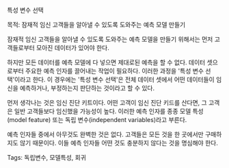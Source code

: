 특성 변수 선택

목적: 잠재적 임신 고객들을 알아낼 수 있도록 도와주는 예측 모델 만들기

잠재적 임신 고객들을 알아낼 수 있도록 도와주는 예측 모델을 만들기 위해서는 먼저 고객들로부터 모아진 데이터가 있어야 한다.

하지만 모든 데이터를 예측 모델에 다 넣으면 제대로된 예측을 할 수 없다. 데이터 셋으로부터 주요한 예측 인자를 끌어내는 작업이 필요하다. 이러한 과정을 '특성 변수 선택'이라고 한다. 이 경우에는 '특성 변수 선택'은 전체 데이터 셋에서 어떤 데이터들이 임신을 예측하거나, 부정하는지 판단하는 것이라고 할 수 있다.

먼저 생각나는 것은 임신 진단 키트이다. 어떤 고객이 임신 진단 키드를 산다면, 그 고객은 일반 고객들보다 임신했을 가능성이 높다. 이러한 예측 인자를 종종 모델 특성(model feature) 또는 독립 변수(independent variables)라고 부른다. 

예측 인자들 중에서 아무것도 완벽한 것은 없다. 고객들은 모든 것을 한 곳에서만 구매하지도 않기 때문이다. 이들 예측 인자들 어떤 것도 충분하지 않다는 것을 명심해야 한다.



Tags:
  독립변수, 모델특성, 회귀